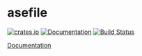 # asefile

[![crates.io](https://img.shields.io/crates/v/image.svg)](https://crates.io/crates/image)
[![Documentation](https://docs.rs/asefile/badge.svg)](https://docs.rs/asefile)
[![Build Status](https://github.com/alpine-alpaca/asefile/workflows/Rust%20CI/badge.svg)](https://github.com/alpine-alpaca/asefile/actions)

[Documentation](https://docs.rs/asefile/)

